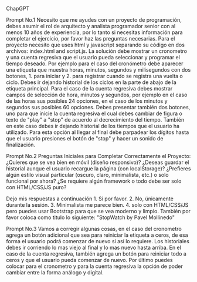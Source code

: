 
ChapGPT

Prompt No.1
Necesito que me ayudes con un proyecto de programación, debes asumir el rol de arquitecto y analista programador senior con al menos 10 años de experiencia, por lo tanto si necesitas información para completar el ejercicio, por favor haz las preguntas necesarias.   Para el proyecto necesito que uses html y javascript separando su código en dos archivos: index.html and script.js.   La solución debe mostrar un cronometro y una cuenta regresiva que el usuario pueda seleccionar y programar el tiempo deseado.    Por ejemplo para el caso del cronómetro debe aparecer una etiqueta que muestra horas, minutos, segundos y milisegundos con dos botones, 1. para iniciar y 2. para registrar cuando se registra una vuelta o ciclo.    Debes ir dejando historial de los ciclos en la parte de abajo de la etiqueta principal.     Para el caso de la cuenta regresiva debes mostrar campos de selección de hora, minutos y segundos, por ejemplo en el caso de las horas sus posibles 24 opciones, en el caso de los minutos y segundos sus posibles 60 opciones.    Debes presentar también dos botones, uno para que inicie la cuenta regresiva el cual debes cambiar de figura o texto de "play" a "stop" de acuerdo al decrecimiento del tiempo.    También en este caso debes ir dejando historial de los tiempos que el usuario ha utilizado.     Para esta opción al llegar al final debe parpadear los dígitos hasta que el usuario presiones el botón de "stop" y hacer un sonido de finalización.

Prompt No.2
	Preguntas Iniciales para Completar Correctamente el Proyecto:
		¿Quieres que se vea bien en móvil (diseño responsivo)?
		¿Deseas guardar el historial aunque el usuario recargue la página (con localStorage)?
		¿Prefieres algún estilo visual particular (oscuro, claro, minimalista, etc.) o solo funcional por ahora?
		¿Se requiere algún framework o todo debe ser solo con HTML/CSS/JS puro?

Dejo mis respuestas a continuación 
	1. Si por favor.
	2. No, únicamente durante la sesión.
	3. Minimalista me parece bien.
	4. solo con HTML/CSS/JS pero puedes usar Bootstrap para que se vea moderno y limpio.    También por favor coloca como titulo lo siguiente: "StopWatch by Pavel Mollinedo"


Prompt No.3
Vamos a corregir algunas cosas, en el caso del cronometro agrega un botón adicional que sea para reiniciar la etiqueta a ceros, de esa forma el usuario podrá comenzar de nuevo si así lo requiere.   Los historiales debes ir corriendo lo mas viejo al final y lo mas nuevo hasta arriba.   En el caso de la cuenta regresiva, también agrega un botón para reiniciar todo a ceros y que el usuario pueda comenzar de nuevo.   Por último puedes colocar para el cronometro y para la cuenta regresiva la opción de poder cambiar entre la forma análogo y digital.
